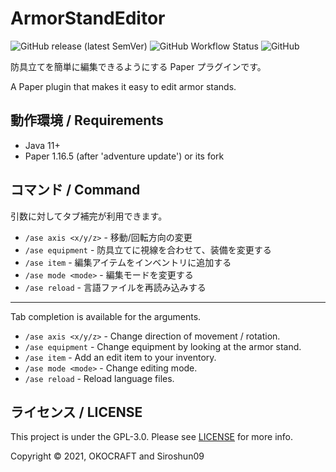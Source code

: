 # ArmorStandEditor

![GitHub release (latest SemVer)](https://img.shields.io/github/v/release/okocraft/ArmorStandEditor)
![GitHub Workflow Status](https://img.shields.io/github/workflow/status/okocraft/ArmorStandEditor/Java%20CI)
![GitHub](https://img.shields.io/github/license/okocraft/ArmorStandEditor)

防具立てを簡単に編集できるようにする Paper プラグインです。

A Paper plugin that makes it easy to edit armor stands.

## 動作環境 / Requirements

- Java 11+
- Paper 1.16.5 (after 'adventure update') or its fork

## コマンド / Command

引数に対してタブ補完が利用できます。

- `/ase axis <x/y/z>` - 移動/回転方向の変更
- `/ase equipment` - 防具立てに視線を合わせて、装備を変更する
- `/ase item` - 編集アイテムをインベントリに追加する
- `/ase mode <mode>` - 編集モードを変更する
- `/ase reload` - 言語ファイルを再読み込みする

---

Tab completion is available for the arguments.

- `/ase axis <x/y/z>` - Change direction of movement / rotation.
- `/ase equipment` - Change equipment by looking at the armor stand.
- `/ase item` - Add an edit item to your inventory.
- `/ase mode <mode>` - Change editing mode.
- `/ase reload` - Reload language files.

## ライセンス / LICENSE

This project is under the GPL-3.0. Please see [LICENSE](LICENSE) for more info.

Copyright © 2021, OKOCRAFT and Siroshun09
